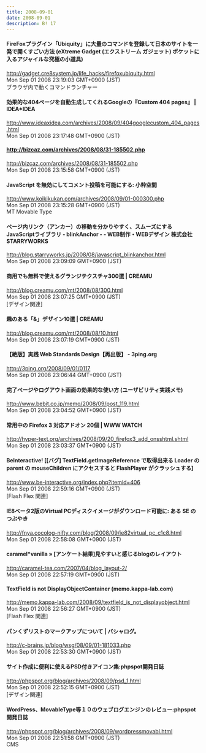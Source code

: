 ```yaml
---
title: 2008-09-01
date: 2008-09-01
description: B! 17
---
```


#### FireFoxプラグイン「Ubiquity」に大量のコマンドを登録して日本のサイトを一発で開くすごい方法 (eXtreme Gadget (エクストリーム ガジェット) ポケットに入るアジャイルな究極の小道具)
http://gadget.cre8system.jp/life_hacks/firefoxubiquity.html<br>
Mon Sep 01 2008 23:19:03 GMT+0900 (JST)<br>
ブラウザ内で動くコマンドランチャー


#### 効果的な404ページを自動生成してくれるGoogleの『Custom 404 pages』 | IDEA*IDEA
http://www.ideaxidea.com/archives/2008/09/404googlecustom_404_pages.html<br>
Mon Sep 01 2008 23:17:48 GMT+0900 (JST)<br>


#### http://bizcaz.com/archives/2008/08/31-185502.php
http://bizcaz.com/archives/2008/08/31-185502.php<br>
Mon Sep 01 2008 23:15:58 GMT+0900 (JST)<br>


#### JavaScript を無効にしてコメント投稿を可能にする: 小粋空間
http://www.koikikukan.com/archives/2008/09/01-000300.php<br>
Mon Sep 01 2008 23:15:28 GMT+0900 (JST)<br>
MT Movable Type


#### ページ内リンク（アンカー）の移動を分かりやすく、スムーズにするJavaScriptライブラリ - blinkAnchor - - WEB制作・WEBデザイン 株式会社STARRYWORKS
http://blog.starryworks.jp/2008/08/javascript_blinkanchor.html<br>
Mon Sep 01 2008 23:09:09 GMT+0900 (JST)<br>


#### 商用でも無料で使えるグランジテクスチャ300選 | CREAMU
http://blog.creamu.com/mt/2008/08/300.html<br>
Mon Sep 01 2008 23:07:25 GMT+0900 (JST)<br>
[デザイン関連]


#### 趣のある「&」デザイン10選 | CREAMU
http://blog.creamu.com/mt/2008/08/10.html<br>
Mon Sep 01 2008 23:07:19 GMT+0900 (JST)<br>


#### 【絶版】実践 Web Standards Design【再出版】 - 3ping.org
http://3ping.org/2008/09/01/0117<br>
Mon Sep 01 2008 23:06:44 GMT+0900 (JST)<br>


#### 完了ページやログアウト画面の効果的な使い方 (ユーザビリティ実践メモ)
http://www.bebit.co.jp/memo/2008/09/post_119.html<br>
Mon Sep 01 2008 23:04:52 GMT+0900 (JST)<br>


#### 常用中の Firefox 3 対応アドオン 20個 | WWW WATCH
http://hyper-text.org/archives/2008/09/20_firefox3_add_onsshtml.shtml<br>
Mon Sep 01 2008 23:03:37 GMT+0900 (JST)<br>


#### BeInteractive! [[バグ] TextField.getImageReference で取得出来る Loader の parent の mouseChildren にアクセスすると FlashPlayer がクラッシュする]
http://www.be-interactive.org/index.php?itemid=406<br>
Mon Sep 01 2008 22:59:16 GMT+0900 (JST)<br>
[Flash Flex 関連]


#### IE8ベータ2版のVirtual PCディスクイメージがダウンロード可能に: ある SE のつぶやき
http://fnya.cocolog-nifty.com/blog/2008/09/ie82virtual_pc_c1c8.html<br>
Mon Sep 01 2008 22:58:08 GMT+0900 (JST)<br>


#### caramel*vanilla » [アンケート結果]見やすいと感じるblogのレイアウト
http://caramel-tea.com/2007/04/blog_layout-2/<br>
Mon Sep 01 2008 22:57:19 GMT+0900 (JST)<br>


#### TextField is not DisplayObjectContainer (memo.kappa-lab.com)
http://memo.kappa-lab.com/2008/09/textfield_is_not_displayobject.html<br>
Mon Sep 01 2008 22:56:27 GMT+0900 (JST)<br>
[Flash Flex 関連]


#### パンくずリストのマークアップについて | バシャログ。
http://c-brains.jp/blog/wsg/08/09/01-181033.php<br>
Mon Sep 01 2008 22:53:30 GMT+0900 (JST)<br>


#### サイト作成に便利に使えるPSD付きアイコン集:phpspot開発日誌
http://phpspot.org/blog/archives/2008/09/psd_1.html<br>
Mon Sep 01 2008 22:52:15 GMT+0900 (JST)<br>
[デザイン関連]


#### WordPress、MovableType等１０のウェブログエンジンのレビュー:phpspot開発日誌
http://phpspot.org/blog/archives/2008/09/wordpressmovabl.html<br>
Mon Sep 01 2008 22:51:58 GMT+0900 (JST)<br>
CMS


